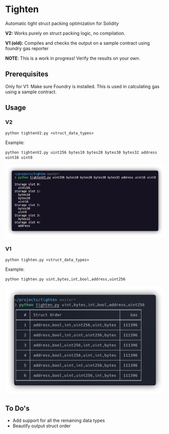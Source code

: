# Tighten

Automatic tight struct packing optimization for Solidity

**V2:** Works purely on struct packing logic, no compilation. 

**V1 (old):** Compiles and checks the output on a sample contract using foundry gas reporter

**NOTE**: This is a work in progress! Verify the results on your own.

## Prerequisites

Only for V1: Make sure Foundry is installed. This is used in calculating gas using a sample contract. 

## Usage 

### V2

```
python tightenV2.py <struct_data_types>
```

Example:

```
python tightenV2.py uint256 bytes10 bytes20 bytes30 bytes32 address uint16 uint8
```

![example](https://github.com/az0mb13/tighten/blob/master/eg2.png?raw=true)


### V1

```
python tighten.py <struct_data_types>
```

Example:

```
python tighten.py uint,bytes,int,bool,address,uint256
```
![example](https://github.com/az0mb13/tighten/blob/master/eg.png?raw=true)

## To Do's

- Add support for all the remaining data types
- Beautify output struct order
